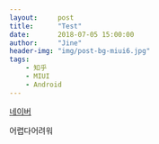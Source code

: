 ```yaml
---
layout:     post
title:      "Test"
date:       2018-07-05 15:00:00
author:     "Jine"
header-img: "img/post-bg-miui6.jpg"
tags:
    - 知乎
    - MIUI
    - Android
---
```


[네이버](wwww.naver.com)


<div>
어렵다어려워
</div>
